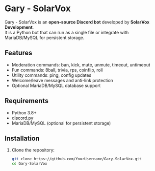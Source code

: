 # Gary - SolarVox

Gary - SolarVox is an **open-source Discord bot** developed by **SolarVox Development**.  
It is a Python bot that can run as a single file or integrate with MariaDB/MySQL for persistent storage.

## Features
- Moderation commands: ban, kick, mute, unmute, timeout, untimeout
- Fun commands: 8ball, trivia, rps, coinflip, roll
- Utility commands: ping, config updates
- Welcome/leave messages and anti-link protection
- Optional MariaDB/MySQL database support

## Requirements
- Python 3.8+
- discord.py
- MariaDB/MySQL (optional for persistent storage)

## Installation
1. Clone the repository:
   ```bash
   git clone https://github.com/YourUsername/Gary-SolarVox.git
   cd Gary-SolarVox
